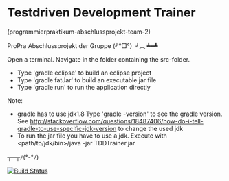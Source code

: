 ﻿# Testdriven Development Trainer
(programmierpraktikum-abschlussprojekt-team-2)

ProPra Abschlussprojekt der Gruppe (╯°□°）╯︵ ┻━┻

Open a terminal.
Navigate in the folder containing the src-folder.
* Type 'gradle eclipse' to build an eclipse project
* Type 'gradle fatJar' to build an executable jar file
* Type 'gradle run' to run the application directly

Note:
* gradle has to use jdk1.8
  Type 'gradle -version' to see the gradle version. See http://stackoverflow.com/questions/18487406/how-do-i-tell-gradle-to-use-specific-jdk-version to change the used jdk
* To run the jar file you have to use a jdk. Execute with <path/to/jdk/bin>/java -jar TDDTrainer.jar

┬─┬ﾉ(°-°ﾉ)

[![Build Status](https://travis-ci.org/ProPra16/programmierpraktikum-abschlussprojekt-team-2.svg?branch=master)](https://travis-ci.org/ProPra16/programmierpraktikum-abschlussprojekt-team-2)

